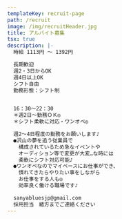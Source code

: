 ```yaml
---
templateKey: recruit-page
path: /recruit
image: /img/recruitHeader.jpg
title: アルバイト募集
tsx: true
description: |-
  時給 1113円 〜 1392円

  長期歓迎
  週2・3日からOK
  週4日以上OK
  シフト自由
  勤務形態：シフト制


  16：30～22：30
  ＊週2日～勤務ＯＫ◎
  ＊シフト柔軟に対応・ワンオペ◎

  週2～4日程度の勤務をお願いします♪
  ●沢山の夢を追う従業員で
  　構成されているため急なイベントや
  　オーディション等で変更が大変…な時には
  　柔軟にシフト対応可能♪
  ●ワンオペなのでマイペースにお仕事ができ、
  　慣れてきたらやりたい事をしながら
  　お仕事をする人も◎
  　効率良く働ける職場です♪

  sanyabluesjp@gmail.com
  採用担当　緒方までご連絡ください
---
```

